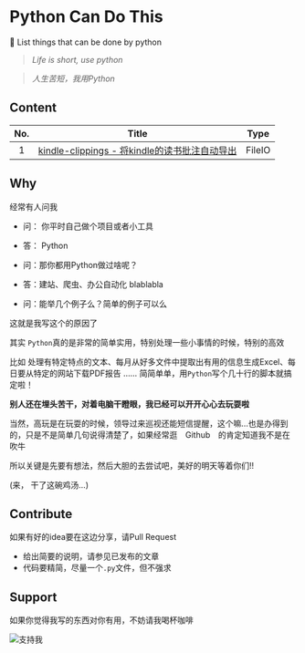 # Python Can Do This

🍦 List things that can be done by python

> *Life is short, use python*

> *人生苦短，我用Python*

## Content


| No.  | Title  | Type  |
| :-------------------:  | :-------------------:  | :-------------------:  |
| 1 | [kindle-clippings - 将kindle的读书批注自动导出](https://github.com/bonfy/python-can-do-this/tree/master/1-kindle-clippings) | FileIO |


## Why

经常有人问我

- 问： 你平时自己做个项目或者小工具
- 答： Python


- 问：那你都用Python做过啥呢？
- 答：建站、爬虫、办公自动化  blablabla


- 问：能举几个例子么？简单的例子可以么

这就是我写这个的原因了

其实 `Python`真的是非常的简单实用，特别处理一些小事情的时候，特别的高效

比如 处理有特定特点的文本、每月从好多文件中提取出有用的信息生成Excel、每日要从特定的网站下载PDF报告 …… 简简单单，用`Python`写个几十行的脚本就搞定啦！

**别人还在埋头苦干，对着电脑干瞪眼，我已经可以开开心心去玩耍啦**

当然，高玩是在玩耍的时候，领导过来巡视还能短信提醒，这个嘛...也是办得到的，只是不是简单几句说得清楚了，如果经常逛　Github　的肯定知道我不是在吹牛

所以关键是先要有想法，然后大胆的去尝试吧，美好的明天等着你们!!

(来， 干了这碗鸡汤...)

## Contribute

如果有好的idea要在这边分享，请Pull Request


* 给出简要的说明，请参见已发布的文章
* 代码要精简，尽量一个`.py`文件，但不强求

## Support

如果你觉得我写的东西对你有用，不妨请我喝杯咖啡

![支持我](http://7i7k6w.com1.z0.glb.clouddn.com/weixin_alipay.jpg)
